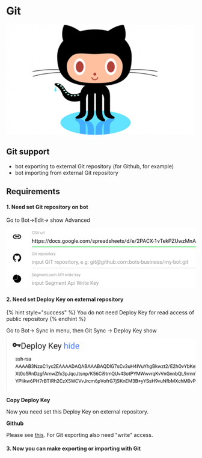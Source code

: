 # Git

![](../.gitbook/assets/image%20%2814%29.png)

## Git support

* bot exporting to external Git repository \(for Github, for example\)
* bot importing from external Git repository

## Requirements

#### 1. Need set Git repository on bot

Go to Bot-&gt;Edit-&gt; show Advanced 

![](../.gitbook/assets/image%20%286%29.png)

#### 2. Need set Deploy Key on external repository

{% hint style="success" %}
You do not need Deploy Key for read access of public repository 
{% endhint %}

Go to Bot-&gt; Sync in menu, then Git Sync -&gt; Deploy Key show

![](../.gitbook/assets/image%20%2830%29.png)

**Copy Deploy Key**

Now you need set this Deploy Key on external repository.

**Github**

Please see [this](https://developer.github.com/v3/guides/managing-deploy-keys/#deploy-keys). For Git exporting also need "write" access.

#### 3. Now you can make exporting or importing with Git

